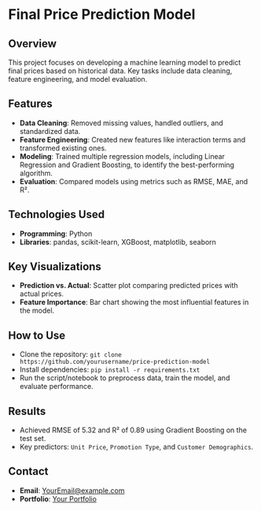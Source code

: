 # Final Price Prediction Model

## Overview
This project focuses on developing a machine learning model to predict final prices based on historical data. Key tasks include data cleaning, feature engineering, and model evaluation.

## Features
- **Data Cleaning**: Removed missing values, handled outliers, and standardized data.
- **Feature Engineering**: Created new features like interaction terms and transformed existing ones.
- **Modeling**: Trained multiple regression models, including Linear Regression and Gradient Boosting, to identify the best-performing algorithm.
- **Evaluation**: Compared models using metrics such as RMSE, MAE, and R².

## Technologies Used
- **Programming**: Python
- **Libraries**: pandas, scikit-learn, XGBoost, matplotlib, seaborn

## Key Visualizations
- **Prediction vs. Actual**: Scatter plot comparing predicted prices with actual prices.
- **Feature Importance**: Bar chart showing the most influential features in the model.

## How to Use
- Clone the repository: `git clone https://github.com/yourusername/price-prediction-model`
- Install dependencies: `pip install -r requirements.txt`
- Run the script/notebook to preprocess data, train the model, and evaluate performance.

## Results
- Achieved RMSE of 5.32 and R² of 0.89 using Gradient Boosting on the test set.
- Key predictors: `Unit Price`, `Promotion Type`, and `Customer Demographics`.

## Contact
- **Email**: [YourEmail@example.com](mailto:bangale102@gmail.com)
- **Portfolio**: [Your Portfolio](https://omavinashbangale.wixsite.com/you-tell-me)
